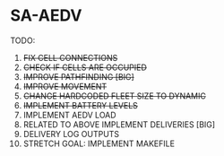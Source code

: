 # SA-AEDV

TODO:
1. ~~FIX CELL CONNECTIONS~~
2. ~~CHECK IF CELLS ARE OCCUPIED~~
3. ~~IMPROVE PATHFINDING [BIG]~~
4. ~~IMPROVE MOVEMENT~~
5. ~~CHANGE HARDCODED FLEET SIZE TO DYNAMIC~~
6. ~~IMPLEMENT BATTERY LEVELS~~
7. IMPLEMENT AEDV LOAD
8. RELATED TO ABOVE IMPLEMENT DELIVERIES [BIG]
9. DELIVERY LOG OUTPUTS
10. STRETCH GOAL: IMPLEMENT MAKEFILE

